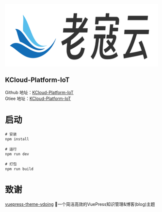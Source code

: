 <p align="center">
    <a href="https://github.com/KouShenhai" target="_blank" rel="老寇云">
        <img src="docs/.vuepress/public/img/1/logo.png" width="625" height="205" alt="图标"/>
    </a>
</p>

<h2 align="left">KCloud-Platform-IoT</h2>

Github 地址：[KCloud-Platform-IoT](https://github.com/KouShenhai/KCloud-Platform-IoT)  
Gtiee 地址：[KCloud-Platform-IoT](https://gitee.com/laokouyun/KCloud-Platform-IoT)  

# 启动
```shell
# 安装
npm install

# 运行
npm run dev

# 打包
npm run build
```

# 致谢
[vuepress-theme-vdoing](https://github.com/xugaoyi/vuepress-theme-vdoing) 🚀一个简洁高效的VuePress知识管理&博客(blog)主题
